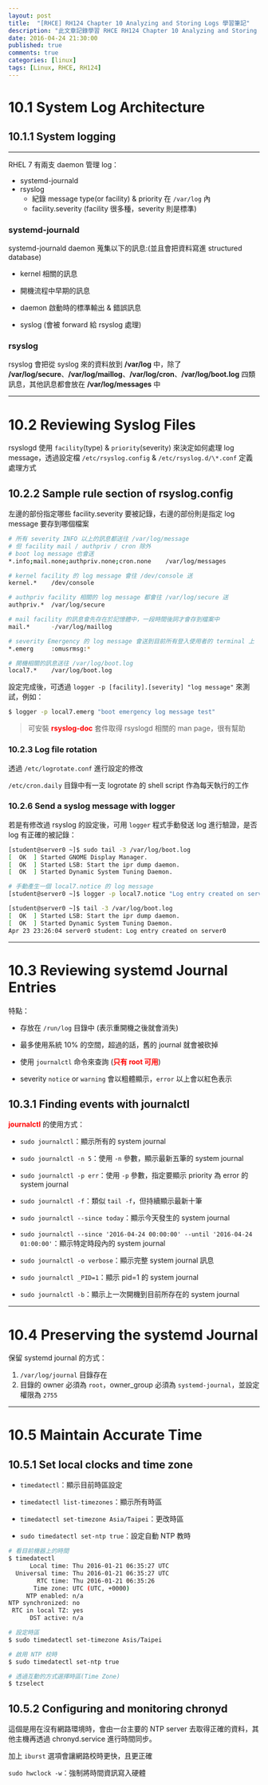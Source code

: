 ```yaml
---
layout: post
title:  "[RHCE] RH124 Chapter 10 Analyzing and Storing Logs 學習筆記"
description: "此文章記錄學習 RHCE RH124 Chapter 10 Analyzing and Storing Logs 留下的內容"
date: 2016-04-24 21:30:00
published: true
comments: true
categories: [linux]
tags: [Linux, RHCE, RH124]
---
```



10.1 System Log Architecture
============================

## 10.1.1 System logging
--------------

RHEL 7 有兩支 daemon 管理 log：
- systemd-journald
- rsyslog
  - 紀錄 message type(or facility) & priority 在 `/var/log` 內
  - facility.severity (facility 很多種，severity 則是標準)

### systemd-journald

systemd-journald daemon 蒐集以下的訊息:(並且會把資料寫進 structured database)

- kernel 相關的訊息

- 開機流程中早期的訊息

- daemon 啟動時的標準輸出 & 錯誤訊息

- syslog (會被 forward 給 rsyslog 處理)

### rsyslog

rsyslog 會把從 syslog 來的資料放到 **/var/log** 中，除了 **/var/log/secure**、**/var/log/maillog**、**/var/log/cron**、**/var/log/boot.log** 四類訊息，其他訊息都會放在 **/var/log/messages** 中

--------------------------------------

10.2 Reviewing Syslog Files
===========================

rsyslogd 使用 `facility`(type) & `priority`(severity) 來決定如何處理 log message，透過設定檔 `/etc/rsyslog.config` & `/etc/rsyslog.d/\*.conf` 定義處理方式

## 10.2.2 Sample rule section of rsyslog.config

左邊的部份指定哪些 facility.severity 要被記錄，右邊的部份則是指定 log message 要存到哪個檔案

``` bash
# 所有 severity INFO 以上的訊息都送往 /var/log/message
# 但 facility mail / authpriv / cron 除外
# boot log message 也會送
*.info;mail.none;authpriv.none;cron.none    /var/log/messages

# kernel facility 的 log message 會往 /dev/console 送
kernel.*    /dev/console

# authpriv facility 相關的 log message 都會往 /var/log/secure 送
authpriv.*  /var/log/secure

# mail facility 的訊息會先存在於記憶體中，一段時間後詞才會存到檔案中
mail.*      -/var/log/maillog

# severity Emergency 的 log message 會送到目前所有登入使用者的 terminal 上
*.emerg     :omusrmsg:*

# 開機相關的訊息送往 /var/log/boot.log
local7.*    /var/log/boot.log
```

設定完成後，可透過 `logger -p [facility].[severity] "log message"` 來測試，例如：

``` bash
$ logger -p local7.emerg "boot emergency log message test"
```

> 可安裝 **<font color='red'>rsyslog-doc</font>** 套件取得 rsyslogd 相關的 man page，很有幫助

### 10.2.3 Log file rotation

透過 `/etc/logrotate.conf` 進行設定的修改

`/etc/cron.daily` 目錄中有一支 logrotate 的 shell script 作為每天執行的工作

### 10.2.6 Send a syslog message with logger

若是有修改過 rsyslog 的設定後，可用 `logger` 程式手動發送 log 進行驗證，是否 log 有正確的被記錄：

```bash
[student@server0 ~]$ sudo tail -3 /var/log/boot.log
[  OK  ] Started GNOME Display Manager.
[  OK  ] Started LSB: Start the ipr dump daemon.
[  OK  ] Started Dynamic System Tuning Daemon.

# 手動產生一個 local7.notice 的 log message
[student@server0 ~]$ logger -p local7.notice "Log entry created on server0"

[student@server0 ~]$ tail -3 /var/log/boot.log
[  OK  ] Started LSB: Start the ipr dump daemon.
[  OK  ] Started Dynamic System Tuning Daemon.
Apr 23 23:26:04 server0 student: Log entry created on server0
```

--------------------------------------

10.3 Reviewing systemd Journal Entries
======================================

特點：

- 存放在 `/run/log` 目錄中 (表示重開機之後就會消失)

- 最多使用系統 10% 的空間，超過的話，舊的 journal 就會被砍掉

- 使用 `journalctl` 命令來查詢 (<font color='red'>**只有 root 可用**</font>)

- severity `notice` or `warning` 會以粗體顯示，`error` 以上會以紅色表示

## 10.3.1 Finding events with journalctl

**<font color='red'>journalctl</font>** 的使用方式：

- `sudo journalctl`：顯示所有的 system journal

- `sudo journalctl -n 5`：使用 `-n` 參數，顯示最新五筆的 system journal

- `sudo journalctl -p err`：使用 `-p` 參數，指定要顯示 priority 為 error 的 system journal

- `sudo journalctl -f`：類似 `tail -f`，但持續顯示最新十筆

- `sudo journalctl --since today`：顯示今天發生的 system journal

- `sudo journalctl --since '2016-04-24 00:00:00' --until '2016-04-24 01:00:00'`：顯示特定時段內的 system journal

- `sudo journalctl -o verbose`：顯示完整 system journal 訊息

- `sudo journalctl _PID=1`：顯示 pid=1 的 system journal

- `sudo journalctl -b`：顯示上一次開機到目前所存在的 system journal


--------------------------------------

10.4 Preserving the systemd Journal
===================================

保留 systemd journal 的方式：

1. `/var/log/journal` 目錄存在
2. 目錄的 owner 必須為 `root`，owner_group 必須為 `systemd-journal`，並設定權限為 `2755`

--------------------------------------

10.5 Maintain Accurate Time
===========================

## 10.5.1 Set local clocks and time zone

- `timedatectl`：顯示目前時區設定

- `timedatectl list-timezones`：顯示所有時區

- `timedatectl set-timezone Asia/Taipei`：更改時區

- `sudo timedatectl set-ntp true`：設定自動 NTP 教時

``` bash
# 看目前機器上的時間
$ timedatectl
      Local time: Thu 2016-01-21 06:35:27 UTC
  Universal time: Thu 2016-01-21 06:35:27 UTC
        RTC time: Thu 2016-01-21 06:35:26
       Time zone: UTC (UTC, +0000)
     NTP enabled: n/a
NTP synchronized: no
 RTC in local TZ: yes
      DST active: n/a

# 設定時區
$ sudo timedatectl set-timezone Asis/Taipei

# 啟用 NTP 校時
$ sudo timedatectl set-ntp true

# 透過互動的方式選擇時區(Time Zone)
$ tzselect
```

## 10.5.2 Configuring and monitoring chronyd

這個是用在沒有網路環境時，會由一台主要的 NTP server 去取得正確的資料，其他主機再透過 chronyd.service 進行時間同步。

加上 `iburst` 選項會讓網路校時更快，且更正確

`sudo hwclock -w`：強制將時間資訊寫入硬體
